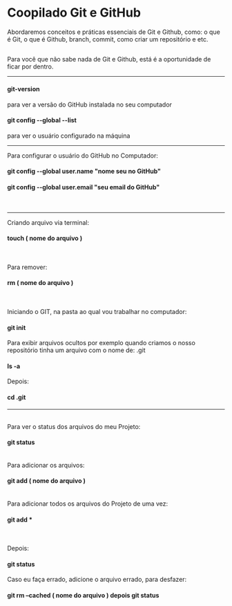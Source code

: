 # Coopilado Git e GitHub
Abordaremos conceitos e práticas essenciais de Git e Github, como: o que é Git, o que é Github, branch, commit, como criar um repositório e etc.
##
Para você que não sabe nada de Git e Github, está é a oportunidade de ficar por dentro.

<hr>
<h4> git-version</h4>  para ver a versão do GitHub instalada no seu computador

<br>

<h4> git config --global --list  </h4>  para ver o usuário configurado na máquina

<hr>

Para configurar  o usuário do GitHub no Computador:

<h4> git config --global user.name "nome seu no GitHub" </h4>
<h4> git config --global user.email "seu email do GitHub" </h4>
  
<br>
<hr>

Criando arquivo via terminal:

<h4> touch ( nome do arquivo  ) </h4>

<br>

Para remover: 

<h4> rm ( nome do arquivo ) </h4>

<br>

Iniciando o GIT, na pasta ao qual vou trabalhar no computador:

<h4> git init </h4> 

Para exibir arquivos ocultos por exemplo quando criamos o nosso repositório tinha um arquivo com o nome de: .git

<h4> ls -a </h4>

Depois:

<h4> cd .git </h4>
<hr>

<br>
Para ver o status dos arquivos do meu Projeto:

<h4> git status </h4>

<br>
Para adicionar os arquivos:

<h4> git add ( nome do arquivo ) </h4>

<br>
Para adicionar todos os arquivos do Projeto de uma vez:

<h4> git add * </h4>

<br>

Depois: 

<h4> git status </h4>

Caso eu faça errado, adicione o arquivo errado, para desfazer:

<h4> git rm –cached ( nome do arquivo ) depois git status </h4>

 



